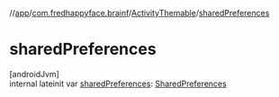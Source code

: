 //[app](../../../index.md)/[com.fredhappyface.brainf](../index.md)/[ActivityThemable](index.md)/[sharedPreferences](shared-preferences.md)

# sharedPreferences

[androidJvm]\
internal lateinit var [sharedPreferences](shared-preferences.md): [SharedPreferences](https://developer.android.com/reference/kotlin/android/content/SharedPreferences.html)
